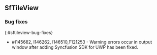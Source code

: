 ## SfTileView

### Bug fixes
{:#sftileview-bug-fixes}

* \#I145682, I146262, I146510,F121253  - Warning errors occur in output window after adding Syncfusion SDK for UWP has been fixed.
